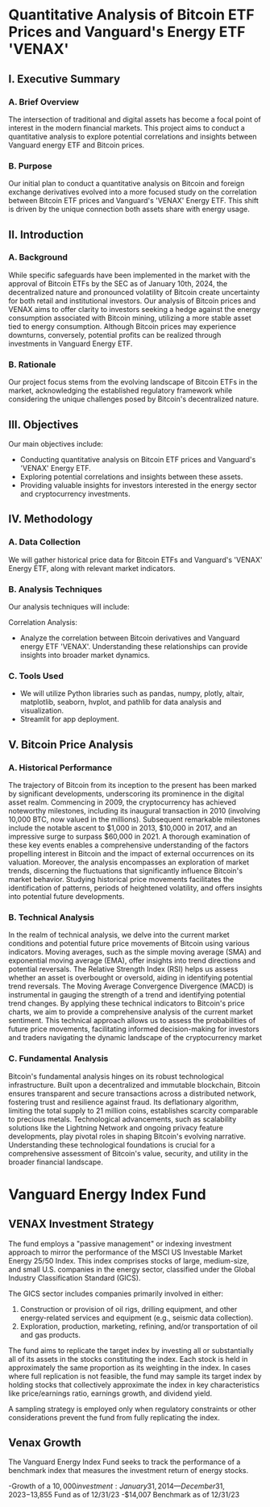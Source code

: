# Quantitative Analysis of Bitcoin ETF Prices and Vanguard's Energy ETF 'VENAX'

## I. Executive Summary

### A. Brief Overview
The intersection of traditional and digital assets has become a focal point of interest in the modern financial markets. This project aims to conduct a quantitative analysis to explore potential correlations and insights between Vanguard energy ETF and Bitcoin prices.

### B. Purpose
Our initial plan to conduct a quantitative analysis on Bitcoin and foreign exchange derivatives evolved into a more focused study on the correlation between Bitcoin ETF prices and Vanguard's 'VENAX' Energy ETF. This shift is driven by the unique connection both assets share with energy usage.

## II. Introduction

### A. Background
While specific safeguards have been implemented in the market with the approval of Bitcoin ETFs by the SEC as of January 10th, 2024, the decentralized nature and pronounced volatility of Bitcoin create uncertainty for both retail and institutional investors. Our analysis of Bitcoin prices and VENAX aims to offer clarity to investors seeking a hedge against the energy consumption associated with Bitcoin mining, utilizing a more stable asset tied to energy consumption. Although Bitcoin prices may experience downturns, conversely, potential profits can be realized through investments in Vanguard Energy ETF.

### B. Rationale
Our project focus stems from the evolving landscape of Bitcoin ETFs in the market, acknowledging the established regulatory framework while considering the unique challenges posed by Bitcoin's decentralized nature.

## III. Objectives
Our main objectives include:

- Conducting quantitative analysis on Bitcoin ETF prices and Vanguard's 'VENAX' Energy ETF.
- Exploring potential correlations and insights between these assets.
- Providing valuable insights for investors interested in the energy sector and cryptocurrency investments.

## IV. Methodology

### A. Data Collection
We will gather historical price data for Bitcoin ETFs and Vanguard's 'VENAX' Energy ETF, along with relevant market indicators.

### B. Analysis Techniques
Our analysis techniques will include:

Correlation Analysis: 
- Analyze the correlation between Bitcoin derivatives and Vanguard energy ETF 'VENAX'. Understanding these relationships can provide insights into broader market dynamics. 


### C. Tools Used
- We will utilize Python libraries such as pandas, numpy, plotly, altair, matplotlib, seaborn, hvplot, and pathlib for data analysis and visualization.
- Streamlit for app deployment.

## V. Bitcoin Price Analysis

### A. Historical Performance
The trajectory of Bitcoin from its inception to the present has been marked by significant developments, underscoring its prominence in the digital asset realm. Commencing in 2009, the cryptocurrency has achieved noteworthy milestones, including its inaugural transaction in 2010 (involving 10,000 BTC, now valued in the millions). Subsequent remarkable milestones include the notable ascent to $1,000 in 2013, $10,000 in 2017, and an impressive surge to surpass $60,000 in 2021. A thorough examination of these key events enables a comprehensive understanding of the factors propelling interest in Bitcoin and the impact of external occurrences on its valuation. Moreover, the analysis encompasses an exploration of market trends, discerning the fluctuations that significantly influence Bitcoin's market behavior. Studying historical price movements facilitates the identification of patterns, periods of heightened volatility, and offers insights into potential future developments.

### B. Technical Analysis
In the realm of technical analysis, we delve into the current market conditions and potential future price movements of Bitcoin using various indicators. Moving averages, such as the simple moving average (SMA) and exponential moving average (EMA), offer insights into trend directions and potential reversals. The Relative Strength Index (RSI) helps us assess whether an asset is overbought or oversold, aiding in identifying potential trend reversals. The Moving Average Convergence Divergence (MACD) is instrumental in gauging the strength of a trend and identifying potential trend changes. By applying these technical indicators to Bitcoin's price charts, we aim to provide a comprehensive analysis of the current market sentiment. This technical approach allows us to assess the probabilities of future price movements, facilitating informed decision-making for investors and traders navigating the dynamic landscape of the cryptocurrency market



### C. Fundamental Analysis
Bitcoin's fundamental analysis hinges on its robust technological infrastructure. Built upon a decentralized and immutable blockchain, Bitcoin ensures transparent and secure transactions across a distributed network, fostering trust and resilience against fraud. Its deflationary algorithm, limiting the total supply to 21 million coins, establishes scarcity comparable to precious metals. Technological advancements, such as scalability solutions like the Lightning Network and ongoing privacy feature developments, play pivotal roles in shaping Bitcoin's evolving narrative. Understanding these technological foundations is crucial for a comprehensive assessment of Bitcoin's value, security, and utility in the broader financial landscape.

# Vanguard Energy Index Fund

## VENAX Investment Strategy

The fund employs a "passive management" or indexing investment approach to mirror the performance of the MSCI US Investable Market Energy 25/50 Index. This index comprises stocks of large, medium-size, and small U.S. companies in the energy sector, classified under the Global Industry Classification Standard (GICS).

The GICS sector includes companies primarily involved in either:
1. Construction or provision of oil rigs, drilling equipment, and other energy-related services and equipment (e.g., seismic data collection).
2. Exploration, production, marketing, refining, and/or transportation of oil and gas products.

The fund aims to replicate the target index by investing all or substantially all of its assets in the stocks constituting the index. Each stock is held in approximately the same proportion as its weighting in the index. In cases where full replication is not feasible, the fund may sample its target index by holding stocks that collectively approximate the index in key characteristics like price/earnings ratio, earnings growth, and dividend yield.

A sampling strategy is employed only when regulatory constraints or other considerations prevent the fund from fully replicating the index.

## Venax Growth

The Vanguard Energy Index Fund seeks to track the performance of a benchmark index that measures the investment return of energy stocks.

-Growth of a $10,000 investment : January 31, 2014— December 31, 2023
  -$13,855 Fund as of 12/31/23
  -$14,007 Benchmark
   as of 12/31/23


  



